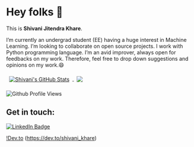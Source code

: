 # **Hey folks** :wave:

This is **Shivani Jitendra Khare**.

I’m currently an undergrad student (EE) having a huge interest in Machine Learning. I’m looking to collaborate on open source projects. I work with Python programming language.
I’m an avid improver, always open for feedbacks on my work. Therefore, feel free to drop down suggestions and opinions on my work.😄


<a href="https://github.com/Shivani-Khare">
  <img align="center" style="margin:0.5rem" src="https://github-readme-stats.vercel.app/api?username=Shivani-Khare&show_icons=true&line_height=27&count_private=true&title_color=ffffff&text_color=c9cacc&icon_color=4AB097&bg_color=1A2B34" alt="Shivani's GitHub Stats" />
</a>

<a href="https://github.com/Shivani-Khare">
  <img align="center" style="margin:0.5rem" src="https://github-readme-stats.vercel.app/api/top-langs/?username=Shivani-Khare&hide=html,css&title_color=ffffff&text_color=c9cacc&icon_color=4AB197&bg_color=1A2B34" />
</a>


![Github Profile Views](https://komarev.com/ghpvc/?username=Shivani-Khare&color=0D76A8)

## **Get in touch:** 

[![LinkedIn Badge](https://img.shields.io/badge/LinkedIn-Profile-informational?style=flat&logo=linkedin&logoColor=white&color=0D76A8)](https://www.linkedin.com/in/shivani-khare/)

[!Dev.to](https://img.shields.io/badge/dev.to-0A0A0A?style=for-the-badge&logo=devdotto&logoColor=white)
(https://dev.to/shivani_khare) 






<!--
**Shivani-Khare/Shivani-Khare** is a ✨ _special_ ✨ repository because its `README.md` (this file) appears on your GitHub profile.

Here are some ideas to get you started:

- 🔭 I’m currently working on ...
- 🌱 I’m currently learning ...
- 👯 I’m looking to collaborate on ...
- 🤔 I’m looking for help with ...
- 💬 Ask me about ...
- 📫 How to reach me: ...
- 😄 Pronouns: ...
- ⚡ Fun fact: ...
-->
